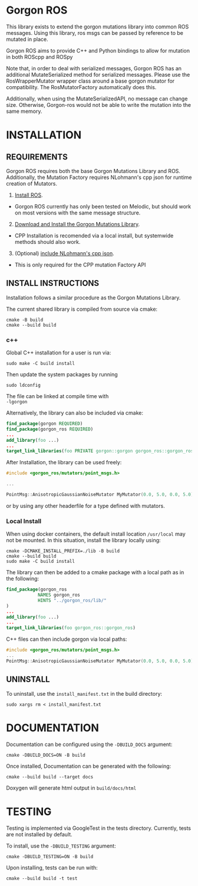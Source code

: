 Gorgon ROS
==========

This library exists to extend the gorgon mutations library
into common ROS messages. Using this library, 
ros msgs can be passed by reference to be mutated in place. 

Gorgon ROS aims to provide C++ and Python bindings to allow for mutation
in both ROScpp and ROSpy

Note that, in order to deal with serialized messages, Gorgon ROS
has an additional MutateSerialized method for serialized messages. 
Please use the RosWrapperMutator wrapper class around a base gorgon mutator for
compatibility. The RosMutatorFactory automatically does this.

Additionally, when using the MutateSerializedAPI, no message can change size.
Otherwise, Gorgon-ros would not be able to write the mutation into the same
memory.

INSTALLATION
============

REQUIREMENTS
------------

Gorgon ROS requires both the base Gorgon Mutations Library and
ROS. Additionally, the Mutation Factory requires NLohmann's cpp json
for runtime creation of Mutators. 

1. [Install ROS](http://wiki.ros.org/ROS/Installation). 
  * Gorgon ROS currently has only been tested on Melodic, but should work
on most versions with the same message structure. 

2. [Download and Install the Gorgon Mutations Library](https://bitbucket.rec.ri.cmu.edu/projects/GOR/repos/gorgon-mutations-lib/). 
  * CPP Installation is recomended via a local install, but systemwide
    methods should also work.

3. (Optional) [include NLohmann's cpp json](https://github.com/nlohmann/json).
  * This is only required for the CPP mutation Factory API

INSTALL INSTRUCTIONS
--------------------

Installation follows a similar procedure as the Gorgon Mutations Library.

The current shared library is compiled from source via cmake:

`cmake -B build`  
`cmake --build build`  

### c++  

Global C++ installation for a user is run via:

`sudo make -C build install`

Then update the system packages by running 

`sudo ldconfig`

The file can be linked at compile time with  
`-lgorgon`  


Alternatively, the library can also be included via cmake:
```cmake
find_package(gorgon REQUIRED)
find_package(gorgon_ros REQUIRED)
...
add_library(foo ...)
...
target_link_libraries(foo PRIVATE gorgon::gorgon gorgon_ros::gorgon_ros)
```

After Installation, the library can be used freely:  
```cpp
#include <gorgon_ros/mutators/point_msgs.h>

...

PointMsg::AnisotropicGaussianNoiseMutator MyMutator(0.0, 5.0, 0.0, 5.0);
```   
or by using any other headerfile for a type defined with mutators.


### Local Install

When using docker containers, the default install location `/usr/local`
may not be mounted. In this situation, install the library locally using:

`cmake -DCMAKE_INSTALL_PREFIX=./lib -B build`  
`cmake --build build`  
`sudo make -C build install`  
 
The library can then be added to a cmake package with a local path
as in the following:

```cmake
find_package(gorgon_ros 
            NAMES gorgon_ros 
            HINTS "../gorgon_ros/lib/"
)
...
add_library(foo ...)
...
target_link_libraries(foo gorgon_ros::gorgon_ros)

```

C++ files can then include gorgon via local paths:

```cpp
#include <gorgon_ros/mutators/point_msgs.h>
...
PointMsg::AnisotropicGaussianNoiseMutator MyMutator(0.0, 5.0, 0.0, 5.0);
```


UNINSTALL
---------

To uninstall, use the `install_manifest.txt` in the build directory:

`sudo xargs rm < install_manifest.txt`  



DOCUMENTATION
=============

Documentation can be configured using the `-DBUILD_DOCS` argument:

`cmake -DBUILD_DOCS=ON -B build`

Once installed, Documentation can be generated with the following:

`cmake --build build --target docs`

Doxygen will generate html output in `build/docs/html`


TESTING
===========

Testing is implemented via GoogleTest in the tests directory.
Currently, tests are not installed by default. 

To install, use the `-DBUILD_TESTING` argument:

`cmake -DBUILD_TESTING=ON -B build`

Upon installing, tests can be run with:

`cmake --build build -t test`   
